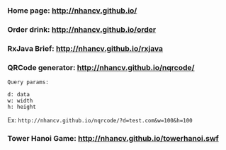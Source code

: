 ### Home page: http://nhancv.github.io/

### Order drink: http://nhancv.github.io/order

### RxJava Brief: http://nhancv.github.io/rxjava

### QRCode generator: http://nhancv.github.io/nqrcode/

```
Query params:

d: data
w: width
h: height
```
Ex: `http://nhancv.github.io/nqrcode/?d=test.com&w=100&h=100`


### Tower Hanoi Game: http://nhancv.github.io/towerhanoi.swf